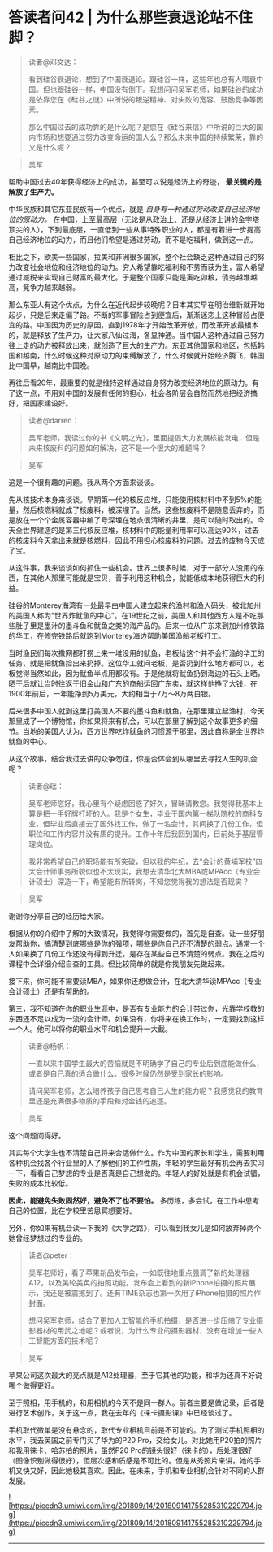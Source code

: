 # 答读者问42 | 为什么那些衰退论站不住脚？

> 读者@邓文达：
> 
> 看到硅谷衰退论，想到了中国衰退论。跟硅谷一样，这些年也总有人唱衰中国。但也跟硅谷一样，中国没有倒下。我想问问吴军老师，如果硅谷的成功是依靠您在《硅谷之谜》中所说的叛逆精神、对失败的宽容、鼓励竞争等因素。
> 
> 那么中国过去的成功靠的是什么呢？是您在《硅谷来信》中所说的巨大的国内市场和想要通过努力改变命运的国人么？那么未来中国的持续繁荣，靠的又是什么呢？

> 吴军

帮助中国过去40年获得经济上的成功，甚至可以说是经济上的奇迹， **最关键的是解放了生产力。**

中华民族和其它东亚民族有一个优点，就是 *自身有一种通过劳动改变自己经济地位的原动力。* 在中国，上至最高层（无论是从政治上、还是从经济上讲的金字塔顶尖的人），下到最底层，一直低到一些从事特殊职业的人，都是有着进一步提高自己经济地位的动力，而且他们希望是通过劳动，而不是吃福利，做到这一点。

相比之下，欧美一些国家，拉美和非洲很多国家，整个社会缺乏这种通过自己的努力改变社会地位和经济地位的动力。穷人希望靠吃福利和不劳而获为生，富人希望通过减税来实现自己财富的最大化。于是整个国家只能是寅吃卯粮，债务越堆越高，竞争力越来越弱。

那么东亚人有这个优点，为什么在近代起步较晚呢？日本其实早在明治维新就开始起步，只是后来走偏了路。不断的军事冒险占到便宜后，渐渐迷恋上这种冒险占便宜的路。中国因为历史的原因，直到1978年才开始改革开放，而改革开放最根本的，就是释放了生产力，让大家八仙过海，各显神通。当中国人这种通过自己努力往上走的动力被释放出来，就创造了巨大的生产力。东亚其他国家和地区，包括韩国和越南，什么时候这种对原动力的束缚解放了，什么时候就开始经济腾飞，韩国比中国早，越南比中国晚。

再往后看20年，最重要的就是维持这样通过自身努力改变经济地位的原动力。有了这一点，不用对中国的发展有任何的担心，社会各阶层会自然而然地把经济搞好，把国家建设好。

> 读者@darren：
> 
> 吴军老师，我读过你的书《文明之光》，里面提倡大力发展核能发电，但是未来核废料的问题如何解决，这不是一个很大的难题吗？

> 吴军

这是一个很有趣的问题。我从两个方面来谈谈。

先从核技术本身来谈谈。早期第一代的核反应堆，只能使用核材料中不到5%的能量，然后核燃料就成了核废料，被深埋了。当然，这些核废料不是随意丢弃的，而是放在一个个金属容器中编了号深埋在地点很清晰的井里，是可以随时取出的。今天全世界建造的是第三代核反应堆，核材料中的能量利用率可以高达90%，过去的核废料今天拿出来就是核燃料，因此不用担心核废料的问题。过去的废物今天成了宝。

从这件事，我来谈谈如何抓住一些机会。世界上很多时候，对于一部分人没用的东西，在其他人那里可能就是宝贝，善于利用这种机会，就能低成本地获得巨大的利益。

硅谷的Monterey海湾有一处最早由中国人建立起来的渔村和渔人码头，被北加州的美国人称为“世界炸鱿鱼的中心”。在19世纪之前，美国人和其他西方人是不吃那些肚子里是墨汁的墨斗鱼和鱿鱼之类的海产品的。后来一位从广东来到加州修铁路的华工，在修完铁路后就跑到Monterey海边帮助美国渔船老板打工。

当时渔民们每次撒网都打捞上来一堆没用的鱿鱼，老板给这个并不会打渔的华工的任务，就是把鱿鱼捡出来扔掉。这位华工就问老板，是否扔到什么地方都可以，老板觉得当然如此，因为鱿鱼半点用都没有。于是他就将鱿鱼扔到海边的石头上晒，晒干后就让当时往返于旧金山和广东的商船运回广东卖，就这样他挣了大钱，在1900年前后，一年能挣到5万美元，大约相当于7万～8万两白银。

后来很多中国人就到这里打美国人不要的墨斗鱼和鱿鱼，在那里建立起渔村，今天那里成了一个博物馆，你如果将来有机会，可以在那里了解到这个故事更多的细节。当地的美国人认为，西方世界吃炸鱿鱼的习惯源于那里，因此自称是全世界炸鱿鱼的中心。

从这个故事，结合我过去讲的众争勿往，你是否体会到从哪里去寻找人生的机会呢？

> 读者@瑶：
> 
> 吴军老师您好，我心里有个疑虑困惑了好久，冒昧请教您。我觉得我基本上算是把一手好牌打坏的人。我是个女生，毕业于国内第一梯队院校的商科专业，但毕业后直接去了国外找工作，做了一名会计，其间换了几份工作，但职位和工作内容并没有质的提升。工作十年后我回到国内，目前处于基层管理岗位。
> 
> 我非常希望自己的职场能有所突破，但以我的年纪，去“会计的黄埔军校”四大会计师事务所貌似也不太现实，我想去清华北大MBA或MPAcc（专业会计硕士）深造一下，希望能有所转岗，不知您觉得我的想法是否现实？

> 吴军

谢谢你分享自己的经历给大家。

根据从你的介绍中了解的大致情况，我觉得你需要做的，首先是自查。让一些好朋友帮助你，搞清楚到底哪些是你的强项，哪些是你自己还不清楚的弱点。通常一个人如果换了几份工作还没有得到升迁，是存在某些自己不清楚的弱点。我在之后的课程中会详细介绍自查的工具。但比较简单的就是你找朋友先做起来。

接下来，你可能不需要读MBA，如果你还想做会计，在北大清华读MPAcc（专业会计硕士）还是有帮助的。

第三，我不知道在你的职业生涯中，是否有专业能力的会计带过你，光靠学校教的东西还不足以成为一流的会计师。如果没有，你将来在换工作时，一定要找到这样一个人。他可以将你的职业水平和机会提升一大截。

> 读者@杨帆：
> 
> 一直以来中国学生最大的苦恼就是不明确学了自己的专业后到底能做什么，或者是自己真的适合做什么。很多时候仍然是受到家长的影响。
> 
> 
> 
> 请问吴军老师，怎么培养孩子自己思考自己人生的能力呢？我感觉我的教育里还是充满很多物质的手段和对金钱的追逐。

> 吴军

这个问题问得好。

其实每个大学生也不清楚自己将来合适做什么。作为中国的家长和学生，需要利用各种机会找各个行业里的人了解他们的工作性质，年轻的学生最好有机会再去实习一下，看看自己梦想的专业是否真是自己想做的。年轻人的好处就是有机会试错，失败的成本比较低。

 **因此，能避免失败固然好，避免不了也不要怕。** 多历练，多尝试，在工作中思考自己的位置，比在学校里苦思冥想要好。

另外，你如果有机会读一下我的《大学之路》，可以看到我女儿是如何放弃掉两个她曾经梦想过的专业的。

> 读者@peter：
> 
> 吴军老师好，看了苹果新品发布会，一如既往地重点强调了新的处理器A12，以及美轮美奂的拍照功能。发布会上看到的新iPhone拍摄的照片展示，我还是被震撼到了。还有TIME杂志也第一次用了iPhone拍摄的照片作封面。
> 
> 
> 
> 想问吴军老师，结合了更加人工智能的手机拍摄，是否进一步压缩了专业摄影器材的用武之地呢？或者说，为什么专业的摄影器材，没有在增加一些人工智能方面的技术呢？

> 吴军

苹果公司这次最大的亮点就是A12处理器，至于它其他的功能，和华为还真不好说哪个做得更好。

至于照相，用手机的，和用相机的今天不是同一群人。前者主要是做记录，后者是进行艺术创作，关于这一点，我在去年的《徕卡摄影课》中已经谈过了。

手机取代微单是没有悬念的，取代专业相机目前是不可能的。为了测试手机照相的水平，我去英国之前专门买了华为的P20 Pro，交给女儿。对比她用P20拍的照片和我用徕卡、哈苏拍的照片，虽然P20 Pro的镜头很好（徕卡的），后处理很好（图像识别做得很好），但层次感和质感是不可比的。但是从秀照片来讲，她的手机又快又好，因此她极其喜欢。因此，在未来，手机和专业相机会针对不同的人群发展。

![https://piccdn3.umiwi.com/img/201809/14/201809141755285310229794.jpg](https://piccdn3.umiwi.com/img/201809/14/201809141755285310229794.jpg)

---

